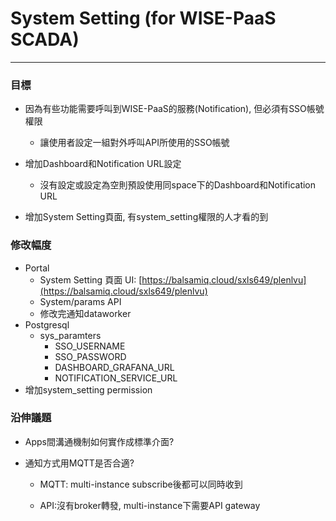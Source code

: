 # System Setting \(for WISE-PaaS SCADA\)

---

### 目標

* 因為有些功能需要呼叫到WISE-PaaS的服務\(Notification\), 但必須有SSO帳號權限

  * 讓使用者設定一組對外呼叫API所使用的SSO帳號

* 增加Dashboard和Notification URL設定

  * 沒有設定或設定為空則預設使用同space下的Dashboard和Notification URL

* 增加System Setting頁面, 有system\_setting權限的人才看的到

### 

### 修改幅度

* Portal
  * System Setting 頁面 UI: [https://balsamiq.cloud/sxls649/plenlvu](https://balsamiq.cloud/sxls649/plenlvu)
  * System/params API
  * 修改完通知dataworker
* Postgresql
  * sys\_paramters
    * SSO\_USERNAME
    * SSO\_PASSWORD
    * DASHBOARD\_GRAFANA\_URL
    * NOTIFICATION\_SERVICE\_URL
* 增加system\_setting permission

### 

### 沿伸議題

* Apps間溝通機制如何實作成標準介面?

* 通知方式用MQTT是否合適?

  * MQTT: multi-instance subscribe後都可以同時收到

  * API:沒有broker轉發, multi-instance下需要API gateway



